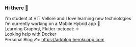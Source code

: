 ### Hi there 👋
I'm student at VIT Vellore and I love learning new technologies </br>
I’m currently working on a Mobile Hybrid app 🚀  </br>
Learning Graphql, Flutter :octocat: ⚛︎</br>
Looking help with Docker </br>
Personal Blog ✍️: https://arkblog.herokuapp.com 
<!--
**Arkaraj/Arkaraj** is a ✨ _special_ ✨ repository because its `README.md` (this file) appears on your GitHub profile.

Here are some ideas to get you started:

- 🔭 I’m currently working on ...
- 🌱 I’m currently learning ...
- 👯 I’m looking to collaborate on ...
- 🤔 I’m looking for help with ...
- 💬 Ask me about ...
- 📫 How to reach me: ...
- 😄 Pronouns: ...
- ⚡ Fun fact: ...
-->
